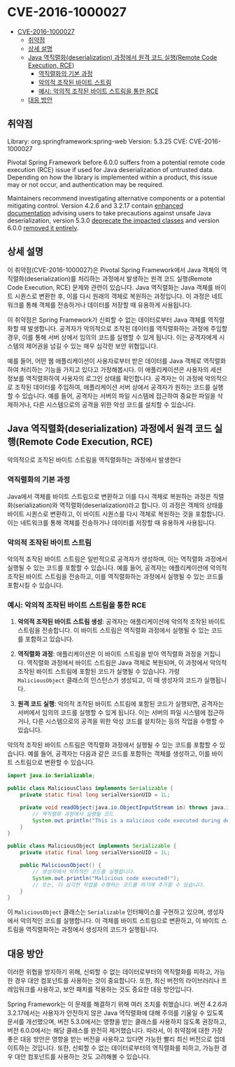 # CVE-2016-1000027

- [CVE-2016-1000027](#cve-2016-1000027)
    - [취약점](#취약점)
    - [상세 설명](#상세-설명)
    - [Java 역직렬화(deserialization) 과정에서 원격 코드 실행(Remote Code Execution, RCE)](#java-역직렬화deserialization-과정에서-원격-코드-실행remote-code-execution-rce)
        - [역직렬화의 기본 과정](#역직렬화의-기본-과정)
        - [악의적 조작된 바이트 스트림](#악의적-조작된-바이트-스트림)
        - [예시: 악의적 조작된 바이트 스트림을 통한 RCE](#예시-악의적-조작된-바이트-스트림을-통한-rce)
    - [대응 방안](#대응-방안)

## 취약점

Library: org.springframework:spring-web
Version: 5.3.25
CVE: CVE-2016-1000027

Pivotal Spring Framework before 6.0.0 suffers from a potential remote code execution (RCE) issue if used for Java deserialization of untrusted data. Depending on how the library is implemented within a product, this issue may or not occur, and authentication may be required.

Maintainers recommend investigating alternative components or a potential mitigating control. Version 4.2.6 and 3.2.17 contain [enhanced documentation](https://github.com/spring-projects/spring-framework/commit/5cbe90b2cd91b866a5a9586e460f311860e11cfa) advising users to take precautions against unsafe Java deserialization, version 5.3.0 [deprecate the impacted classes](https://github.com/spring-projects/spring-framework/issues/25379) and version 6.0.0 [removed it entirely](https://github.com/spring-projects/spring-framework/issues/27422).

## 상세 설명

이 취약점(CVE-2016-1000027)은 Pivotal Spring Framework에서 Java 객체의 역직렬화(deserialization)를 처리하는 과정에서 발생하는 원격 코드 실행(Remote Code Execution, RCE) 문제와 관련이 있습니다. Java 역직렬화는 Java 객체를 바이트 시퀀스로 변환한 후, 이를 다시 원래의 객체로 복원하는 과정입니다. 이 과정은 네트워크를 통해 객체를 전송하거나 데이터를 저장할 때 유용하게 사용됩니다.

이 취약점은 Spring Framework가 신뢰할 수 없는 데이터로부터 Java 객체를 역직렬화할 때 발생합니다. 공격자가 악의적으로 조작된 데이터를 역직렬화하는 과정에 주입할 경우, 이를 통해 서버 상에서 임의의 코드를 실행할 수 있게 됩니다. 이는 공격자에게 시스템의 제어권을 넘길 수 있는 매우 심각한 보안 위협입니다.

예를 들어, 어떤 웹 애플리케이션이 사용자로부터 받은 데이터를 Java 객체로 역직렬화하여 처리하는 기능을 가지고 있다고 가정해봅시다. 이 애플리케이션은 사용자의 세션 정보를 역직렬화하여 사용자의 로그인 상태를 확인합니다. 공격자는 이 과정에 악의적으로 조작된 데이터를 주입하여, 애플리케이션 서버 상에서 공격자가 원하는 코드를 실행할 수 있습니다. 예를 들어, 공격자는 서버의 파일 시스템에 접근하여 중요한 파일을 삭제하거나, 다른 시스템으로의 공격을 위한 악성 코드를 설치할 수 있습니다.

## Java 역직렬화(deserialization) 과정에서 원격 코드 실행(Remote Code Execution, RCE)

악의적으로 조작된 바이트 스트림을 역직렬화하는 과정에서 발생한다

### 역직렬화의 기본 과정

Java에서 객체를 바이트 스트림으로 변환하고 이를 다시 객체로 복원하는 과정은 직렬화(serialization)와 역직렬화(deserialization)라고 합니다. 이 과정은 객체의 상태를 바이트 시퀀스로 변환하고, 이 바이트 시퀀스를 다시 객체로 복원하는 것을 포함합니다. 이는 네트워크를 통해 객체를 전송하거나 데이터를 저장할 때 유용하게 사용됩니다.

### 악의적 조작된 바이트 스트림

악의적 조작된 바이트 스트림은 일반적으로 공격자가 생성하며, 이는 역직렬화 과정에서 실행될 수 있는 코드를 포함할 수 있습니다. 예를 들어, 공격자는 애플리케이션에 악의적 조작된 바이트 스트림을 전송하고, 이를 역직렬화하는 과정에서 실행될 수 있는 코드를 포함시킬 수 있습니다.

### 예시: 악의적 조작된 바이트 스트림을 통한 RCE

1. **악의적 조작된 바이트 스트림 생성**: 공격자는 애플리케이션에 악의적 조작된 바이트 스트림을 전송합니다. 이 바이트 스트림은 역직렬화 과정에서 실행될 수 있는 코드를 포함하고 있습니다.

2. **역직렬화 과정**: 애플리케이션은 이 바이트 스트림을 받아 역직렬화 과정을 거칩니다. 역직렬화 과정에서 바이트 스트림은 Java 객체로 복원되며, 이 과정에서 악의적 조작된 바이트 스트림에 포함된 코드가 실행될 수 있습니다. 가령 `MaliciousObject` 클래스의 인스턴스가 생성되고, 이 때 생성자의 코드가 실행됩니다.

3. **원격 코드 실행**: 악의적 조작된 바이트 스트림에 포함된 코드가 실행되면, 공격자는 서버에서 임의의 코드를 실행할 수 있게 됩니다. 이는 서버의 파일 시스템에 접근하거나, 다른 시스템으로의 공격을 위한 악성 코드를 설치하는 등의 작업을 수행할 수 있습니다.

악의적 조작된 바이트 스트림은 역직렬화 과정에서 실행될 수 있는 코드를 포함할 수 있습니다. 예를 들어, 공격자는 다음과 같은 코드를 포함하는 객체를 생성하고, 이를 바이트 스트림으로 변환할 수 있습니다.

```java
import java.io.Serializable;

public class MaliciousClass implements Serializable {
    private static final long serialVersionUID = 1L;

    private void readObject(java.io.ObjectInputStream in) throws java.io.IOException, ClassNotFoundException {
        // 역직렬화 과정에서 실행될 코드
        System.out.println("This is a malicious code executed during deserialization.");
    }
}
```

```java
public class MaliciousObject implements Serializable {
    private static final long serialVersionUID = 1L;

    public MaliciousObject() {
        // 생성자에서 악의적인 코드를 실행합니다.
        System.out.println("Malicious code executed!");
        // 또는, 더 심각한 작업을 수행하는 코드를 여기에 추가할 수 있습니다.
    }
}
```

이 `MaliciousObject` 클래스는 `Serializable` 인터페이스를 구현하고 있으며, 생성자에서 악의적인 코드를 실행합니다. 이 객체를 바이트 스트림으로 변환하고, 이 바이트 스트림을 역직렬화하는 과정에서 생성자의 코드가 실행됩니다.

## 대응 방안

이러한 위협을 방지하기 위해, 신뢰할 수 없는 데이터로부터의 역직렬화를 피하고, 가능한 경우 대안 컴포넌트를 사용하는 것이 중요합니다. 또한, 최신 버전의 라이브러리나 프레임워크를 사용하고, 보안 패치를 적용하는 것도 중요한 대응 방안입니다.

Spring Framework는 이 문제를 해결하기 위해 여러 조치를 취했습니다. 버전 4.2.6과 3.2.17에서는 사용자가 안전하지 않은 Java 역직렬화에 대해 주의를 기울일 수 있도록 문서를 개선했으며, 버전 5.3.0에서는 영향을 받는 클래스를 사용하지 않도록 권장하고, 버전 6.0.0에서는 해당 클래스를 완전히 제거했습니다. 따라서, 이 취약점에 대한 가장 좋은 대응 방안은 영향을 받는 버전을 사용하고 있다면 가능한 빨리 최신 버전으로 업데이트하는 것입니다. 또한, 신뢰할 수 없는 데이터로부터의 역직렬화를 피하고, 가능한 경우 대안 컴포넌트를 사용하는 것도 고려해볼 수 있습니다.
